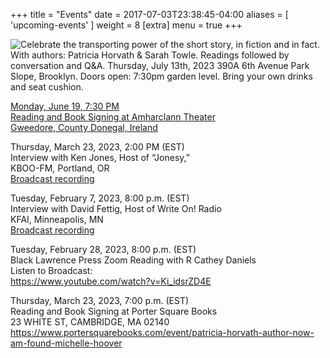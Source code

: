+++
title = "Events"
date = 2017-07-03T23:38:45-04:00
aliases = [ 'upcoming-events' ]
weight = 8
[extra]
  menu = true
+++

![Celebrate the transporting power of the short story, in fiction and in fact. With authors: Patricia Horvath & Sarah Towle. Readings followed by conversation and Q&A. Thursday, July 13th, 2023 390A 6th Avenue Park Slope, Brooklyn. Doors open: 7:30pm garden level. Bring your own drinks and seat cushion.](/images/patti-and-sarah.png)

[Monday, June 19, 7:30 PM  
Reading and Book Signing at Amharclann Theater  
Gweedore, County Donegal, Ireland](/images/amharclann-flyer.jpg)  

Thursday, March 23, 2023, 2:00 PM (EST)  
Interview with Ken Jones, Host of “Jonesy,”  
KBOO-FM, Portland, OR  
[Broadcast recording](https://kboo.org/media/115008-patricia-horvath-author-now-am-found)

Tuesday, February 7, 2023, 8:00 p.m. (EST)  
Interview with David Fettig, Host of Write On! Radio  
KFAI, Minneapolis, MN  
[Broadcast recording](https://www.kfai.org/player/?episode_id=42553)

Tuesday, February 28, 2023, 8:00 p.m. (EST)  
Black Lawrence Press Zoom Reading with R Cathey Daniels  
Listen to Broadcast:  
<https://www.youtube.com/watch?v=Ki_idsrZD4E>  

Thursday, March 23, 2023, 7:00 p.m. (EST)  
Reading and Book Signing at Porter Square Books  
23 WHITE ST, CAMBRIDGE, MA 02140  
<https://www.portersquarebooks.com/event/patricia-horvath-author-now-am-found-michelle-hoover>
